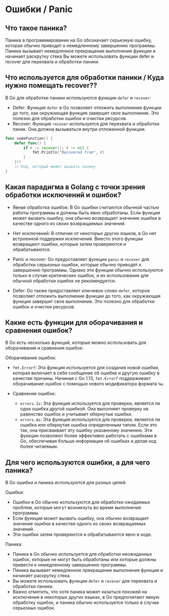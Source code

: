 # Ошибки / Panic

## Что такое паника?[​](https://golangreview.ru/docs/knowledge/golang/%D0%9E%D1%81%D1%82%D0%B0%D0%BB%D1%8C%D0%BD%D0%BE%D0%B5/errors-panics#%D1%87%D1%82%D0%BE-%D1%82%D0%B0%D0%BA%D0%BE%D0%B5-%D0%BF%D0%B0%D0%BD%D0%B8%D0%BA%D0%B0 "Прямая ссылка на Что такое паника?")

Паника в программировании на Go обозначает серьезную ошибку, которая обычно приводит к немедленному завершению программы. Паника вызывает немедленное прекращение выполнения функции и начинает раскрутку стека Вы можете использовать функции defer и recover для перехвата и обработки паники.

## Что используется для обработки паники / Куда нужно помещать recover??[​](https://golangreview.ru/docs/knowledge/golang/%D0%9E%D1%81%D1%82%D0%B0%D0%BB%D1%8C%D0%BD%D0%BE%D0%B5/errors-panics#%D1%87%D1%82%D0%BE-%D0%B8%D1%81%D0%BF%D0%BE%D0%BB%D1%8C%D0%B7%D1%83%D0%B5%D1%82%D1%81%D1%8F-%D0%B4%D0%BB%D1%8F-%D0%BE%D0%B1%D1%80%D0%B0%D0%B1%D0%BE%D1%82%D0%BA%D0%B8-%D0%BF%D0%B0%D0%BD%D0%B8%D0%BA%D0%B8--%D0%BA%D1%83%D0%B4%D0%B0-%D0%BD%D1%83%D0%B6%D0%BD%D0%BE-%D0%BF%D0%BE%D0%BC%D0%B5%D1%89%D0%B0%D1%82%D1%8C-recover "Прямая ссылка на Что используется для обработки паники / Куда нужно помещать recover??")

В Go для обработки паники используются функции `defer` и `recover`:

- Defer: Функция `defer` в Go позволяет отложить выполнение функции до того, как окружающая функция завершит свое выполнение. Это полезно для обработки ошибок и очистки ресурсов.
- Recover: Функция `recover` используется для перехвата и обработки паник. Она должна вызываться внутри отложенной функции.

```go
func someFunction() {    
	defer func() {        
		if r := recover(); r != nil {            
			fmt.Println("Recovered from", r)        
		}    
	}()    
	// Код, который может вызвать панику
}
```

## Какая парадигма в Golang с точки зрения обработки исключений и ошибок?[​](https://golangreview.ru/docs/knowledge/golang/%D0%9E%D1%81%D1%82%D0%B0%D0%BB%D1%8C%D0%BD%D0%BE%D0%B5/errors-panics#%D0%BA%D0%B0%D0%BA%D0%B0%D1%8F-%D0%BF%D0%B0%D1%80%D0%B0%D0%B4%D0%B8%D0%B3%D0%BC%D0%B0-%D0%B2-golang-%D1%81-%D1%82%D0%BE%D1%87%D0%BA%D0%B8-%D0%B7%D1%80%D0%B5%D0%BD%D0%B8%D1%8F-%D0%BE%D0%B1%D1%80%D0%B0%D0%B1%D0%BE%D1%82%D0%BA%D0%B8-%D0%B8%D1%81%D0%BA%D0%BB%D1%8E%D1%87%D0%B5%D0%BD%D0%B8%D0%B9-%D0%B8-%D0%BE%D1%88%D0%B8%D0%B1%D0%BE%D0%BA "Прямая ссылка на Какая парадигма в Golang с точки зрения обработки исключений и ошибок?")

- Явная обработка ошибок: В Go ошибки считаются обычной частью работы программы и должны быть явно обработаны. Если функция может вызвать ошибку, она обычно возвращает значение ошибки в качестве одного из своих возвращаемых значений.

- Нет исключений: В отличие от некоторых других языков, в Go нет встроенной поддержки исключений. Вместо этого функции возвращают ошибки, которые затем проверяются и обрабатываются.

- Panic и recover: Go предоставляет функции `panic` и `recover` для обработки серьезных ошибок, которые обычно приводят к завершению программы. Однако эти функции обычно используются только в случае критических ошибок, и их использование для обычной обработки ошибок не рекомендуется.

- Defer: Go также предоставляет ключевое слово `defer`, которое позволяет отложить выполнение функции до того, как окружающая функция завершит свое выполнение. Это полезно для обработки ошибок и очистки ресурсов.


## Какие есть функции для оборачивания и сравнения ошибок?[​](https://golangreview.ru/docs/knowledge/golang/%D0%9E%D1%81%D1%82%D0%B0%D0%BB%D1%8C%D0%BD%D0%BE%D0%B5/errors-panics#%D0%BA%D0%B0%D0%BA%D0%B8%D0%B5-%D0%B5%D1%81%D1%82%D1%8C-%D1%84%D1%83%D0%BD%D0%BA%D1%86%D0%B8%D0%B8-%D0%B4%D0%BB%D1%8F-%D0%BE%D0%B1%D0%BE%D1%80%D0%B0%D1%87%D0%B8%D0%B2%D0%B0%D0%BD%D0%B8%D1%8F-%D0%B8-%D1%81%D1%80%D0%B0%D0%B2%D0%BD%D0%B5%D0%BD%D0%B8%D1%8F-%D0%BE%D1%88%D0%B8%D0%B1%D0%BE%D0%BA "Прямая ссылка на Какие есть функции для оборачивания и сравнения ошибок?")

В Go есть несколько функций, которые можно использовать для оборачивания и сравнения ошибок:

Оборачивание ошибок:

- `fmt.Errorf`: Эта функция используется для создания новой ошибки, которая включает в себя сообщение об ошибке и другую ошибку в качестве причины. Начиная с Go 1.13, `fmt.Errorf` поддерживает оборачивание ошибок с помощью нового модификатора формата `%w`.

- Сравнение ошибок:

    - `errors.Is`: Эта функция используется для проверки, является ли одна ошибка другой ошибкой. Она выполняет проверку на равенство ошибок и учитывает обернутые ошибки.
    - `errors.As`: Эта функция используется для проверки, является ли ошибка или обернутая ошибка определенным типом. Если это так, она присваивает эту ошибку указанному значению. Эти функции позволяют более эффективно работать с ошибками в Go, обеспечивая больше информации об ошибках и делая код более читаемым.

## Для чего используются ошибки, а для чего паника?[​](https://golangreview.ru/docs/knowledge/golang/%D0%9E%D1%81%D1%82%D0%B0%D0%BB%D1%8C%D0%BD%D0%BE%D0%B5/errors-panics#%D0%B4%D0%BB%D1%8F-%D1%87%D0%B5%D0%B3%D0%BE-%D0%B8%D1%81%D0%BF%D0%BE%D0%BB%D1%8C%D0%B7%D1%83%D1%8E%D1%82%D1%81%D1%8F-%D0%BE%D1%88%D0%B8%D0%B1%D0%BA%D0%B8-%D0%B0-%D0%B4%D0%BB%D1%8F-%D1%87%D0%B5%D0%B3%D0%BE-%D0%BF%D0%B0%D0%BD%D0%B8%D0%BA%D0%B0 "Прямая ссылка на Для чего используются ошибки, а для чего паника?")

В Go ошибки и паника используются для разных целей:

Ошибки:

- Ошибки в Go обычно используются для обработки ожидаемых проблем, которые могут возникнуть во время выполнения программы.
- Если функция может вызвать ошибку, она обычно возвращает значение ошибки в качестве одного из своих возвращаемых значений.
- Эти ошибки затем проверяются и обрабатываются явно в коде.

Паника:

- Паника в Go обычно используется для обработки неожиданных ошибок, которые не могут быть обработаны или которые должны привести к немедленному завершению программы.
- Паника вызывает немедленное прекращение выполнения функции и начинает раскрутку стека.
- Вы можете использовать функции `defer` и `recover` для перехвата и обработки паники.
- Важно отметить, что хотя паника может казаться похожей на исключения в некоторых других языках, в Go предпочитают явную обработку ошибок, и паника обычно используется только в случае серьезных ошибок.